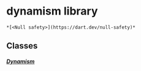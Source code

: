 


# dynamism library






    *[<Null safety>](https://dart.dev/null-safety)*





## Classes

##### [Dynamism](../smeup_models_dynamism/Dynamism-class.md)



 















